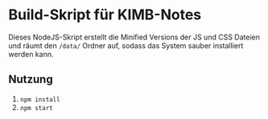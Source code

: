 # Build-Skript für KIMB-Notes

Dieses NodeJS-Skript erstellt die Minified Versions der
JS und CSS Dateien und räumt den `/data/` Ordner auf, sodass
das System sauber installiert werden kann.

## Nutzung

1. `npm install`
2. `npm start`